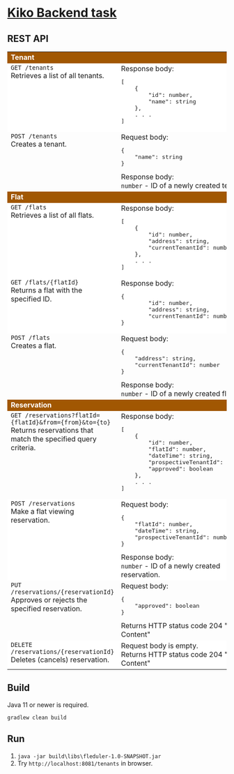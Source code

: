 # [Kiko Backend task](https://docs.google.com/document/d/10QsOiK5v1EV89bBylBRyRPs4-AkMBZS4_h0iRgIojyA/edit?usp=sharing)

## REST API

<table>
<tr style="background-color: #a15702; color: white">
    <td colspan="2"><b>Tenant</b></td>
</tr>
<tr valign="top" style="background-color: white">
<td>
<code>GET /tenants</code><br>Retrieves a list of all tenants.
</td>
<td>
Response body:
<pre>[
    {
        "id": number,
        "name": string
    },
    . . .
]</pre>
</td>
</tr>
<tr valign="top">
<td>
<code>POST /tenants</code><br>Creates a tenant.
</td>
<td>
Request body:
<pre>{
    "name": string
}</pre>
Response body:<br>
<code>number</code> - ID of a newly created tenant.
</td>
</tr>


<tr style="background-color: #a15702; color: white">
    <td colspan="2"><b>Flat</b></td>
</tr>
<tr valign="top" style="background-color: white">
<td>
<code>GET /flats</code><br>Retrieves a list of all flats.
</td>
<td>
Response body:
<pre>[
    {
        "id": number,
        "address": string,
        "currentTenantId": number
    },
    . . .
]</pre>
</td>
</tr>
<tr valign="top" style="background-color: white">
<td>
<code>GET /flats/{flatId}</code><br>Returns a flat with the specified ID.
</td>
<td>
Response body:
<pre>{
        "id": number,
        "address": string,
        "currentTenantId": number
}</pre>
</td>
</tr>
<tr valign="top">
<td>
<code>POST /flats</code><br>Creates a flat.
</td>
<td>
Request body:
<pre>{
    "address": string,
    "currentTenantId": number
}</pre>
Response body:<br>
<code>number</code> - ID of a newly created flat.
</td>
</tr>


<tr style="background-color: #a15702; color: white">
    <td colspan="2"><b>Reservation</b></td>
</tr>
<tr valign="top">
<td>
<code>GET /reservations?flatId={flatId}&from={from}&to={to}</code><br>Returns reservations that match the specified query criteria.
</td>
<td>
Response body:
<pre>[
    {
        "id": number,
        "flatId": number,
        "dateTime": string,
        "prospectiveTenantId": number,
        "approved": boolean
    },
    . . .
]</pre>
</td>
</tr>
<tr valign="top" style="background-color: white">
<td>
<code>POST /reservations</code><br>Make a flat viewing reservation.
</td>
<td>
Request body:
<pre>{
    "flatId": number,
    "dateTime": string,
    "prospectiveTenantId": number
}</pre>
Response body:<br>
<code>number</code> - ID of a newly created reservation.
</td>
</tr>
<tr valign="top">
<td>
<code>PUT /reservations/{reservationId}</code><br>Approves or rejects the specified reservation.
</td>
<td>
Request body:
<pre>{
    "approved": boolean
}</pre>
Returns HTTP status code 204 "No Content"
</td>
</tr>
<tr valign="top" style="background-color: white">
<td>
<code>DELETE /reservations/{reservationId}</code><br>Deletes (cancels) reservation.
</td>
<td>
Request body is empty.<br>
Returns HTTP status code 204 "No Content"
</td>
</tr>
</table>

## Build

Java 11 or newer is required.

`gradlew clean build`

## Run

1. `java -jar build\libs\fleduler-1.0-SNAPSHOT.jar`
1. Try `http://localhost:8081/tenants` in browser.
